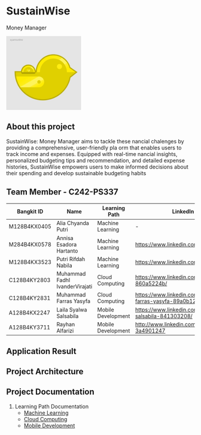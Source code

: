 # SustainWise
Money Manager

<img src="https://github.com/SustainWise/.github/blob/main/profile/assets/Logo%20SustainWise.jpg" alt="Logo" width="200">

## About this project
 SustainWise: Money Manager aims to tackle these nancial chalenges by providing a
 comprehensive, user-friendly pla orm that enables users to track income and expenses.
 Equipped with real-time nancial insights, personalized budgeting tips and recommendation, and detailed
 expense histories, SustainWise empowers users to make informed decisions about their
 spending and develop sustainable budgeting habits


## Team Member - C242-PS337

| Bangkit ID   | Name                            | Learning Path         | LinkedIn Profile                                 | Github              | Status   |
|--------------|-------------------------------  |-----------------------|--------------------------------------------------|---------------------|----------|
| M128B4KX0405  | Alia Chyanda Putri               | Machine Learning      | -                                                | -                   | Active   |
| M284B4KX0578  | Annisa Esadora Hartanto        | Machine Learning      | https://www.linkedin.com/in/esadorahartanto/                                                | https://github.com/shiningcloud99                   | Active   |
| M128B4KX3523  | Putri Rifdah Nabila            | Machine Learning      | https://www.linkedin.com/in/putririfdahnabila    | https://github.com/putri090504     | Active   |
| C128B4KY2803  | Muhammad Fadhl IvanderVirajati | Cloud Computing       | https://www.linkedin.com/in/fadel-ivander-860a5224b/                                                | https://github.com/padelel                   | Active   |
| C128B4KY2831  | Muhammad Farras Yasyfa         | Cloud Computing       | https://www.linkedin.com/in/muhammad-farras-yasyfa-89a0b12a6/ | https://github.com/Farras8  | Active   |
| A128B4KX2247  | Laila Syalwa Salsabila         | Mobile Development    | https://www.linkedin.com/in/laila-syalwa-salsabila-841303208/ | https://github.com/laiibill | Active   |
| A128B4KY3711  | Rayhan Alfarizi                | Mobile Development    | http://www.linkedin.com/in/rayhan-alfarizi-3a4901247                  | https://github.com/rayrockers2309   | Active   |

## Application Result

## Project Architecture

## Project Documentation
1. Learning Path Documentation
   - [Machine Learning](https://github.com/SustainWise/ML.git)
   - [Cloud Computing](https://github.com/SustainWise/CC.git)
   - [Mobile Development](https://github.com/SustainWise/MD.git)
